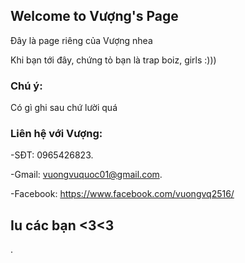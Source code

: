 ## Welcome to Vượng's Page

Đây là page riêng của Vượng nhea

Khi bạn tới đây, chứng tỏ bạn là trap boiz, girls :)))

### Chú ý:

Có gì ghi sau chứ lười quá

### Liên hệ với Vượng:
-SĐT: 0965426823.

-Gmail: vuongvuquoc01@gmail.com.

-Facebook: https://www.facebook.com/vuongvq2516/


## Iu các bạn <3<3
.

